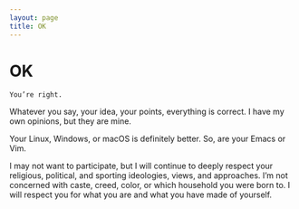 ```yaml
---
layout: page
title: OK
---
```


# OK

`You’re right.`

Whatever you say, your idea, your points, everything is correct.
I have my own opinions, but they are mine.

Your Linux, Windows, or macOS is definitely better. So, are your Emacs or Vim.

I may not want to participate, but I will continue to deeply respect your religious, political, and sporting ideologies, views, and approaches. I’m not concerned with caste, creed, color, or which household you were born to. I will respect you for what you are and what you have made of yourself.

<!-- 

Gone without food on many nights.
Went to school without food.
No slippers.
Realize that cold nights can be made warm with warm clothings only in 10th grade. Always assume the winters will be like that - cold shivering nights to get over with.
Migrated from my home-town for better prospects to Bombay, by borrowing ₹10,000 from my aunt, who had always helped our family with food, books, and many others.

Stole food (potatoes, pumpkins, chillies, etc.) from the neighboring vegetable garden. They knew but didn't tell us. When they gave us the harvested vegetables regularly, I began to realize that they knew all along.

Started at a no-window single-room next to a cow-shed in Bombay.

Slept on a mosquito infested bench at a Bus-stop to save money before returning from appearing in an exam in Guwahati, back to Imphal.

Been teaching younger kids since 6th grade to earn my own school fees and pocket money. Relatives helped.

 -->